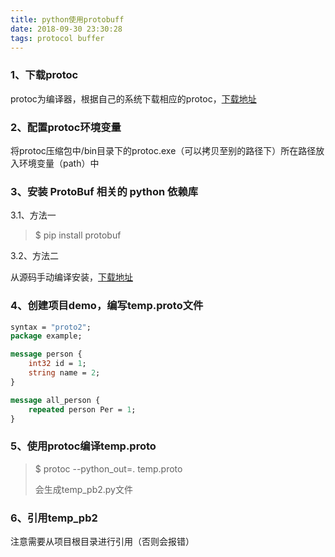 ```yaml
---
title: python使用protobuff
date: 2018-09-30 23:30:28
tags: protocol buffer
---
```


### 1、下载protoc

protoc为编译器，根据自己的系统下载相应的protoc，[下载地址](https://github.com/protocolbuffers/protobuf/releases)

### 2、配置protoc环境变量

将protoc压缩包中/bin目录下的protoc.exe（可以拷贝至别的路径下）所在路径放入环境变量（path）中

### 3、安装 ProtoBuf 相关的 python 依赖库

3.1、方法一

> $ pip install protobuf

3.2、方法二

从源码手动编译安装，[下载地址](https://github.com/protocolbuffers/protobuf/releases)

### 4、创建项目demo，编写temp.proto文件

```protobuf
syntax = "proto2";
package example;

message person {   
    int32 id = 1;
    string name = 2;
}

message all_person {    
    repeated person Per = 1;
}
```

### 5、使用protoc编译temp.proto

> $ protoc --python_out=. temp.proto
>
> 会生成temp_pb2.py文件

### 6、引用temp_pb2

注意需要从项目根目录进行引用（否则会报错）


